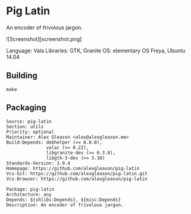 Pig Latin
=========

An encoder of frivolous jargon.

![Screenshot][screenshot.png]

Language: Vala
Libraries: GTK, Granite
OS: elementary OS Freya, Ubuntu 14.04

Building
------------

    make

Packaging
--------------

    Source: pig-latin
    Section: utils
    Priority: optional
    Maintainer: Alex Gleason <alex@alexgleason.me>
    Build-Depends: debhelper (>= 8.0.0),
                   valac (>= 0.22),
                   libgranite-dev (>= 0.3.0),
                   libgtk-3-dev (>= 3.10)
    Standards-Version: 3.9.4
    Homepage: https://github.com/alexgleason/pig-latin
    Vcs-Git: https://github.com/alexgleason/pig-latin.git
    Vcs-Browser: https://github.com/alexgleason/pig-latin

    Package: pig-latin
    Architecture: any
    Depends: ${shlibs:Depends}, ${misc:Depends}
    Description: An encoder of frivolous jargon.
